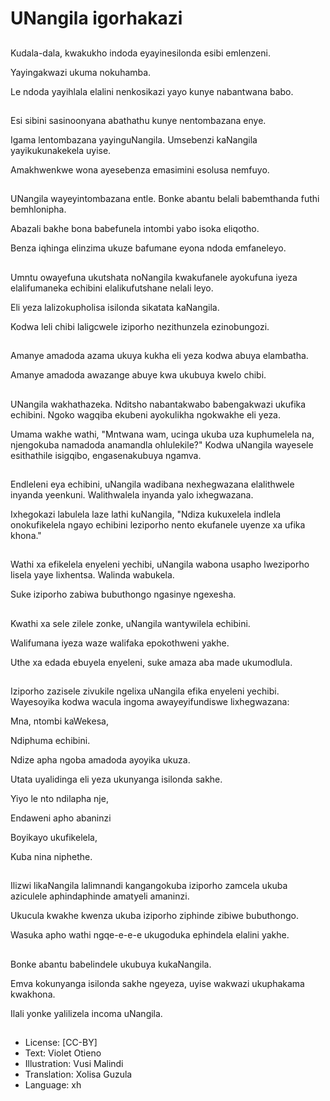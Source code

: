 # UNangila igorhakazi

##
Kudala-dala, kwakukho indoda eyayinesilonda esibi emlenzeni.

Yayingakwazi ukuma nokuhamba.

Le ndoda yayihlala elalini nenkosikazi yayo kunye nabantwana babo.

##
Esi sibini sasinoonyana abathathu kunye nentombazana enye.

Igama lentombazana yayinguNangila. Umsebenzi kaNangila yayikukunakekela uyise.

Amakhwenkwe wona ayesebenza emasimini esolusa nemfuyo.

##
UNangila wayeyintombazana entle. Bonke abantu belali babemthanda futhi bemhlonipha.

Abazali bakhe bona babefunela intombi yabo isoka eliqotho.

Benza iqhinga elinzima ukuze bafumane eyona ndoda emfaneleyo.

##
Umntu owayefuna ukutshata noNangila kwakufanele ayokufuna iyeza elalifumaneka echibini elalikufutshane nelali leyo.

Eli yeza lalizokupholisa isilonda sikatata kaNangila.

Kodwa leli chibi laligcwele iziporho nezithunzela ezinobungozi.

##
Amanye amadoda azama ukuya kukha eli yeza kodwa abuya elambatha.

Amanye amadoda awazange abuye kwa ukubuya kwelo chibi.

##
UNangila wakhathazeka. Nditsho nabantakwabo babengakwazi ukufika echibini. Ngoko wagqiba ekubeni ayokulikha ngokwakhe eli yeza.

Umama wakhe wathi, "Mntwana wam, ucinga ukuba uza kuphumelela na, njengokuba namadoda anamandla ohlulekile?" Kodwa uNangila wayesele esithathile isigqibo, engasenakubuya ngamva.

##
Endleleni eya echibini, uNangila wadibana nexhegwazana elalithwele inyanda yeenkuni. Walithwalela inyanda yalo ixhegwazana.

Ixhegokazi labulela laze lathi kuNangila, "Ndiza kukuxelela indlela onokufikelela ngayo echibini leziporho nento ekufanele uyenze xa ufika khona."

##
Wathi xa efikelela enyeleni yechibi, uNangila wabona usapho lweziporho lisela yaye lixhentsa. Walinda wabukela.

Suke iziporho zabiwa bubuthongo ngasinye ngexesha.

##
Kwathi xa sele zilele zonke, uNangila wantywilela echibini.

Walifumana iyeza waze walifaka epokothweni yakhe.

Uthe xa edada ebuyela enyeleni, suke amaza aba made ukumodlula.

##
Iziporho zazisele zivukile ngelixa uNangila efika enyeleni yechibi. Wayesoyika kodwa wacula ingoma awayeyifundiswe lixhegwazana:

Mna, ntombi kaWekesa,

Ndiphuma echibini.

Ndize apha ngoba amadoda ayoyika ukuza.

Utata uyalidinga eli yeza ukunyanga isilonda sakhe.

Yiyo le nto ndilapha nje,

Endaweni apho abaninzi

Boyikayo ukufikelela,

Kuba nina niphethe.

##
Ilizwi likaNangila lalimnandi kangangokuba iziporho zamcela ukuba aziculele aphindaphinde amatyeli amaninzi.

Ukucula kwakhe kwenza ukuba iziporho ziphinde zibiwe bubuthongo.

Wasuka apho wathi ngqe-e-e-e ukugoduka ephindela elalini yakhe.

##
Bonke abantu babelindele ukubuya kukaNangila.

Emva kokunyanga isilonda sakhe ngeyeza, uyise wakwazi ukuphakama kwakhona.

Ilali yonke yalilizela incoma uNangila.

##
* License: [CC-BY]
* Text: Violet Otieno
* Illustration: Vusi Malindi
* Translation: Xolisa Guzula
* Language: xh

